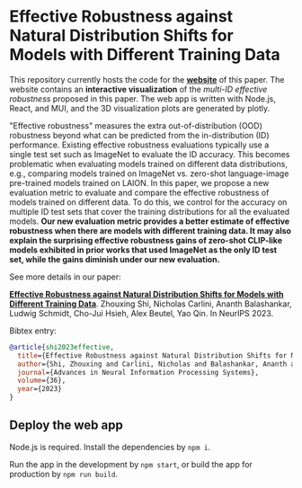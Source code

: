# Effective Robustness against Natural Distribution Shifts for Models with Different Training Data

This repository currently hosts the code for the [**website**](https://shizhouxing.github.io/effective-robustness/) of this paper.
The website contains an **interactive visualization** of
the *multi-ID effective robustness* proposed in this paper.
The web app is written with Node.js, React, and MUI, and the 3D visualization
plots are generated by plotly.

"Effective robustness" measures the extra out-of-distribution (OOD) robustness beyond what can be predicted from the in-distribution (ID) performance. Existing effective robustness evaluations typically use a single test set such as ImageNet to evaluate the ID accuracy. This becomes problematic when evaluating models trained on different data distributions, e.g., comparing models trained on ImageNet vs. zero-shot language-image pre-trained models trained on LAION. In this paper, we propose a new evaluation metric to evaluate and compare the effective robustness of models trained on different data. To do this, we control for the accuracy on multiple ID test sets that cover the training distributions for all the evaluated models. **Our new evaluation metric provides a better estimate of effective robustness when there are models with different training data. It may also explain the surprising effective robustness gains of zero-shot CLIP-like models exhibited in prior works that used ImageNet as the only ID test set, while the gains diminish under our new evaluation.**

See more details in our paper:

[**Effective Robustness against Natural Distribution Shifts for Models with Different Training Data**](https://arxiv.org/abs/2302.01381).
Zhouxing Shi, Nicholas Carlini, Ananth Balashankar, Ludwig Schmidt,
Cho-Jui Hsieh, Alex Beutel, Yao Qin.
In NeurIPS 2023.

Bibtex entry:
```bibtex
@article{shi2023effective,
  title={Effective Robustness against Natural Distribution Shifts for Models with Different Training Data},
  author={Shi, Zhouxing and Carlini, Nicholas and Balashankar, Ananth and Schmidt, Ludwig and Hsieh, Cho-Jui and Beutel, Alex and Qin, Yao},
  journal={Advances in Neural Information Processing Systems},
  volume={36},
  year={2023}
}
```

## Deploy the web app

Node.js is required. Install the dependencies by `npm i`.

Run the app in the development by `npm start`,
or build the app for production by `npm run build`.
